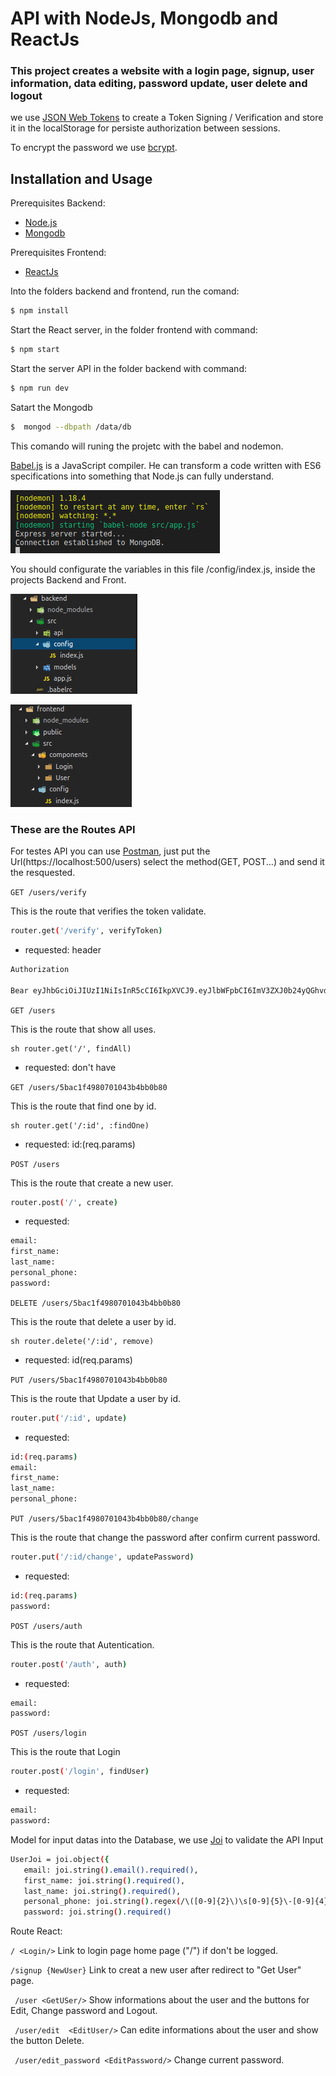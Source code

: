 # API with NodeJs, Mongodb and ReactJs 

### This project creates a website with a login page, signup, user information, data editing, password update, user delete and logout

we use [JSON Web Tokens](https://jwt.io/) to create a Token Signing / Verification and store it in the localStorage for persiste authorization between sessions.

To encrypt the password we use [bcrypt](https://bycryp.com/).


## Installation and Usage

Prerequisites Backend: 
* [Node.js](https://nodejs.org/en/)
* [Mongodb](https://www.mongodb.com/) 

Prerequisites Frontend: 
* [ReactJs](https://reactjs.org/)

Into the folders backend and frontend, run the comand:
```sh
$ npm install 
```
 Start the React server, in the folder frontend with command:
 ```sh
 $ npm start
 ```
Start the server API in the folder backend with command:
 ```sh
 $ npm run dev
 ```
Satart the Mongodb
 ```sh
 $  mongod --dbpath /data/db
 ```
This comando will runing the projetc with the babel and nodemon.

[Babel.js](https://babeljs.io/) is a JavaScript compiler. He can transform a code written with ES6 specifications into something that Node.js can fully understand.

![screenshot](frontend/public/babel.png)

You should configurate the variables in this file /config/index.js, inside the projects Backend and Front.

![screenshot](frontend/public/back_config.png)


![screenshot](frontend/public/front_config.png)

### These are the Routes API 

For testes API you can use [Postman](https://www.getpostman.com/), just put the Url(https://localhost:500/users) select the method(GET, POST...) and send it the resquested. 

`GET /users/verify`

This is the route that verifies  the token validate.  

```sh
router.get('/verify', verifyToken)
```
- requested: header 
```sh
Authorization

Bear eyJhbGciOiJIUzI1NiIsInR5cCI6IkpXVCJ9.eyJlbWFpbCI6ImV3ZXJ0b24yQGhvdC5jb20iLCJpZCI6IjViYjZjZjc1NjAyMGJiMWY3NWEzYmQxZiIsImlhdCI6MTUzODcxMjU1MywiZXhwIjoxNTM4NzE2MTUzfQ.L7Tbm3J5898GhCQx3b6bThDdrXSOJBCUmkvFDSBBVWc
```

`GET /users`

This is the route that show all uses.

```
sh router.get('/', findAll)
```
- requested: don't have

`GET /users/5bac1f4980701043b4bb0b80 `

This is the route that find one by id.  

```
sh router.get('/:id', :findOne)
```
- requested: id:(req.params)

`POST /users`

This is the route that create a new user.

```sh
router.post('/', create)
```
- requested: 
```sh
email:
first_name:
last_name:
personal_phone:
password: 
```

`DELETE /users/5bac1f4980701043b4bb0b80`

This is the route that delete a user by id. 

```
sh router.delete('/:id', remove)
```
- requested: id(req.params)

`PUT /users/5bac1f4980701043b4bb0b80`

This is the route that Update a user by id.

```sh
router.put('/:id', update)
```
- requested:
```sh
id:(req.params)
email:
first_name:
last_name:
personal_phone:
```
`PUT /users/5bac1f4980701043b4bb0b80/change`

This is the route that change  the password after confirm current password.

```sh
router.put('/:id/change', updatePassword)
```
- requested:
```sh
id:(req.params)
password:
```
`POST /users/auth`

This is the route that Autentication.

```sh
router.post('/auth', auth)
```
- requested: 
```sh
email:
password:
```
`POST /users/login`

This is the route that Login 

```sh
router.post('/login', findUser)
```
- requested: 
```sh
email:
password:
```
Model for input datas into the Database, we use [Joi](https://github.com/hapijs/joi) to validate the API Input
 ```sh
UserJoi = joi.object({
    email: joi.string().email().required(),
    first_name: joi.string().required(),
    last_name: joi.string().required(),
    personal_phone: joi.string().regex(/\([0-9]{2}\)\s[0-9]{5}\-[0-9]{4}/).required(),
    password: joi.string().required()
 ```

Route React:

`/ <Login/>` Link to login page home page ("/") if don't be logged.
 
`/signup {NewUser}` Link to creat a new user after redirect to "Get User" page.

` /user <GetUSer/>` Show informations about the user and the buttons for Edit, Change password and Logout.

` /user/edit  <EditUser/>`  Can edite informations about the user and show the button Delete.

` /user/edit_password <EditPassword/>`  Change current password.



